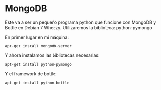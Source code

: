 MongoDB
=====

Este va a ser un pequeño programa python que funcione con MongoDB y Bottle en Debian 7 Wheezy.
Utilizaremos la biblioteca: python-pymongo


En primer lugar en mi máquina:

<code>apt-get install mongodb-server</code>

Y ahora instalamos las bibliotecas necesarias:

<code>apt-get install python-pymongo</code>

Y el framework de bottle:

<code>apt-get install python-bottle</code>

